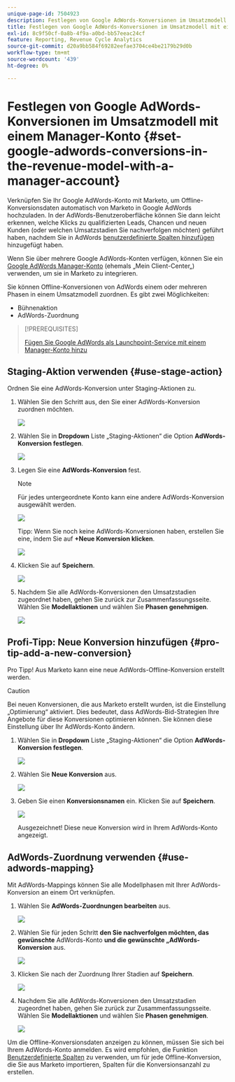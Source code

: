 ```yaml
---
unique-page-id: 7504923
description: Festlegen von Google AdWords-Konversionen im Umsatzmodell mit einem Managerkonto - Marketo-Dokumente - Produktdokumentation
title: Festlegen von Google AdWords-Konversionen im Umsatzmodell mit einem Manager-Konto
exl-id: 8c9f50cf-0a8b-4f9a-a0bd-bb57eeac24cf
feature: Reporting, Revenue Cycle Analytics
source-git-commit: d20a9bb584f69282eefae3704ce4be2179b29d0b
workflow-type: tm+mt
source-wordcount: '439'
ht-degree: 0%

---
```


# Festlegen von Google AdWords-Konversionen im Umsatzmodell mit einem Manager-Konto {#set-google-adwords-conversions-in-the-revenue-model-with-a-manager-account}

Verknüpfen Sie Ihr Google AdWords-Konto mit Marketo, um Offline-Konversionsdaten automatisch von Marketo in Google AdWords hochzuladen. In der AdWords-Benutzeroberfläche können Sie dann leicht erkennen, welche Klicks zu qualifizierten Leads, Chancen und neuen Kunden (oder welchen Umsatzstadien Sie nachverfolgen möchten) geführt haben, nachdem Sie in AdWords [benutzerdefinierte Spalten hinzufügen](https://support.google.com/adwords/answer/3073556) hinzugefügt haben.

Wenn Sie über mehrere Google AdWords-Konten verfügen, können Sie ein [Google AdWords Manager-Konto](https://www.google.com/adwords/manager-accounts/) (ehemals „Mein Client-Center„) verwenden, um sie in Marketo zu integrieren.

Sie können Offline-Konversionen von AdWords einem oder mehreren Phasen in einem Umsatzmodell zuordnen. Es gibt zwei Möglichkeiten:

* Bühnenaktion
* AdWords-Zuordnung

>[!PREREQUISITES]
>
>[Fügen Sie Google AdWords als Launchpoint-Service mit einem Manager-Konto hinzu](/help/marketo/product-docs/administration/additional-integrations/add-google-adwords-as-a-launchpoint-service-with-a-manager-account.md)

## Staging-Aktion verwenden {#use-stage-action}

Ordnen Sie eine AdWords-Konversion unter Staging-Aktionen zu.

1. Wählen Sie den Schritt aus, den Sie einer AdWords-Konversion zuordnen möchten.

   ![](assets/image2015-2-26-16-3a40-3a2.png)

1. Wählen Sie in **Dropdown** Liste „Staging-Aktionen“ die Option **AdWords-Konversion festlegen**.

   ![](assets/image2015-2-26-16-3a52-3a24.png)

1. Legen Sie eine **AdWords-Konversion** fest.

   >[!NOTE]
   >
   >Für jedes untergeordnete Konto kann eine andere AdWords-Konversion ausgewählt werden.

   ![](assets/image2015-3-27-17-3a16-3a37.png)

   Tipp: Wenn Sie noch keine AdWords-Konversionen haben, erstellen Sie eine, indem Sie auf **+Neue Konversion klicken**.

   ![](assets/image2015-3-27-17-3a18-3a58.png)

1. Klicken Sie auf **Speichern**.

   ![](assets/image2015-3-27-17-3a21-3a15.png)

1. Nachdem Sie alle AdWords-Konversionen den Umsatzstadien zugeordnet haben, gehen Sie zurück zur Zusammenfassungsseite. Wählen Sie **Modellaktionen** und wählen Sie **Phasen genehmigen**.

   ![](assets/image2015-2-27-12-3a20-3a20.png)

## Profi-Tipp: Neue Konversion hinzufügen {#pro-tip-add-a-new-conversion}

Pro Tipp! Aus Marketo kann eine neue AdWords-Offline-Konversion erstellt werden.

>[!CAUTION]
>
>Bei neuen Konversionen, die aus Marketo erstellt wurden, ist die Einstellung „Optimierung“ aktiviert. Dies bedeutet, dass AdWords-Bid-Strategien Ihre Angebote für diese Konversionen optimieren können. Sie können diese Einstellung über Ihr AdWords-Konto ändern.

1. Wählen Sie in **Dropdown** Liste „Staging-Aktionen“ die Option **AdWords-Konversion festlegen**.

   ![](assets/image2015-2-26-16-3a52-3a24.png)

1. Wählen Sie **Neue Konversion** aus.

   ![](assets/image2015-3-27-17-3a23-3a13.png)

1. Geben Sie einen **Konversionsnamen** ein. Klicken Sie auf **Speichern**.

   ![](assets/image2015-3-27-17-3a24-3a49.png)

   Ausgezeichnet! Diese neue Konversion wird in Ihrem AdWords-Konto angezeigt.

## AdWords-Zuordnung verwenden {#use-adwords-mapping}

Mit AdWords-Mappings können Sie alle Modellphasen mit Ihrer AdWords-Konversion an einem Ort verknüpfen.

1. Wählen Sie **AdWords-Zuordnungen bearbeiten** aus.

   ![](assets/image2015-2-26-17-3a3-3a29.png)

1. Wählen Sie für jeden Schritt **den Sie nachverfolgen möchten, das gewünschte** AdWords-Konto **und die gewünschte „AdWords-Konversion** aus.

   ![](assets/image2015-3-27-17-3a30-3a15.png)

1. Klicken Sie nach der Zuordnung Ihrer Stadien auf **Speichern**.

   ![](assets/image2015-3-27-17-3a30-3a48.png)

1. Nachdem Sie alle AdWords-Konversionen den Umsatzstadien zugeordnet haben, gehen Sie zurück zur Zusammenfassungsseite. Wählen Sie **Modellaktionen** und wählen Sie **Phasen genehmigen**.

   ![](assets/image2015-2-27-12-3a20-3a20.png)

Um die Offline-Konversionsdaten anzeigen zu können, müssen Sie sich bei Ihrem AdWords-Konto anmelden. Es wird empfohlen, die Funktion [Benutzerdefinierte Spalten](https://support.google.com/adwords/answer/3073556) zu verwenden, um für jede Offline-Konversion, die Sie aus Marketo importieren, Spalten für die Konversionsanzahl zu erstellen.
